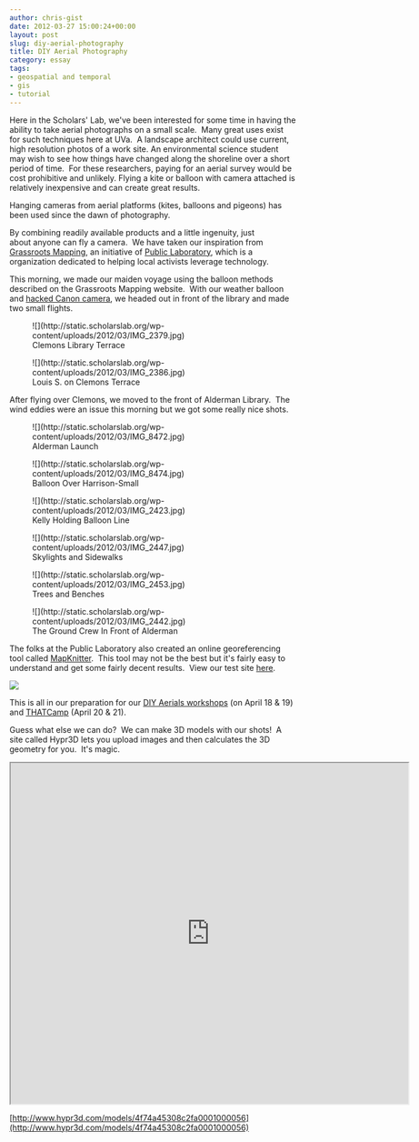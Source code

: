 ```yaml
---
author: chris-gist
date: 2012-03-27 15:00:24+00:00
layout: post
slug: diy-aerial-photography
title: DIY Aerial Photography
category: essay
tags:
- geospatial and temporal
- gis
- tutorial
---
```


Here in the Scholars' Lab, we've been interested for some time in having the ability to take aerial photographs on a small scale.  Many great uses exist for such techniques here at UVa.  A landscape architect could use current, high resolution photos of a work site. An environmental science student may wish to see how things have changed along the shoreline over a short period of time.  For these researchers, paying for an aerial survey would be cost prohibitive and unlikely. Flying a kite or balloon with camera attached is relatively inexpensive and can create great results.

Hanging cameras from aerial platforms (kites, balloons and pigeons) has been used since the dawn of photography.

By combining readily available products and a little ingenuity, just about anyone can fly a camera.  We have taken our inspiration from [Grassroots Mapping](http://grassrootsmapping.org/), an initiative of [Public Laboratory](http://publiclaboratory.org/home), which is a organization dedicated to helping local activists leverage technology.


This morning, we made our maiden voyage using the balloon methods described on the Grassroots Mapping website.  With our weather balloon and [hacked Canon camera](http://chdk.wikia.com/wiki/CHDK), we headed out in front of the library and made two small flights.

<figure>
  ![](http://static.scholarslab.org/wp-content/uploads/2012/03/IMG_2379.jpg)
  <figcaption>
 Clemons Library Terrace
</figcaption>

</figure>

<figure>
  ![](http://static.scholarslab.org/wp-content/uploads/2012/03/IMG_2386.jpg)
  <figcaption>
 Louis S. on Clemons Terrace
</figcaption>

</figure>

After flying over Clemons, we moved to the front of Alderman Library.  The wind eddies were an issue this morning but we got some really nice shots.

<figure>
  ![](http://static.scholarslab.org/wp-content/uploads/2012/03/IMG_8472.jpg)
  <figcaption>
 Alderman Launch
</figcaption>

</figure>

<figure>
  ![](http://static.scholarslab.org/wp-content/uploads/2012/03/IMG_8474.jpg)
  <figcaption>
 Balloon Over Harrison-Small
</figcaption>

</figure>

<figure>
  ![](http://static.scholarslab.org/wp-content/uploads/2012/03/IMG_2423.jpg)
  <figcaption>
 Kelly Holding Balloon Line
</figcaption>

</figure>

<figure>
  ![](http://static.scholarslab.org/wp-content/uploads/2012/03/IMG_2447.jpg)
  <figcaption>
 Skylights and Sidewalks
</figcaption>

</figure>

<figure>
  ![](http://static.scholarslab.org/wp-content/uploads/2012/03/IMG_2453.jpg)
  <figcaption>
 Trees and Benches
</figcaption>

</figure>

<figure>
  ![](http://static.scholarslab.org/wp-content/uploads/2012/03/IMG_2442.jpg)
  <figcaption>
 The Ground Crew In Front of Alderman
</figcaption>

</figure>

The folks at the Public Laboratory also created an online georeferencing tool called [MapKnitter](http://mapknitter.org).  This tool may not be the best but it's fairly easy to understand and get some fairly decent results.  View our test site [here](http://mapknitter.org/maps/uva-library-test).


![](http://static.scholarslab.org/wp-content/uploads/2012/03/MapKnitter.png)


This is all in our preparation for our [DIY Aerials workshops](https://scholarslab.org/resources/class/Spring2012GIS/) (on April 18 & 19) and [THATCamp](http://virginia2012.thatcamp.org/) (April 20 & 21).

Guess what else we can do?  We can make 3D models with our shots!  A site called Hypr3D lets you upload images and then calculates the 3D geometry for you.  It's magic.

<iframe width="700" height="600" src="http://www.hypr3d.com/models/4f74a45308c2fa0001000056/embedded_viewer"></iframe>

[http://www.hypr3d.com/models/4f74a45308c2fa0001000056](http://www.hypr3d.com/models/4f74a45308c2fa0001000056)
